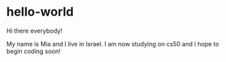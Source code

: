 # hello-world

Hi there everybody!

My name is Mia and I live in Israel. I am now studying on cs50 and I hope to begin coding soon!
